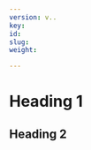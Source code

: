 ```yaml
---
version: v..
key: 
id: 
slug: 
weight: 

---
```

<!-- wp:jetpack/markdown {"source":"# Heading 1\n## Heading 2"} -->
<div class="wp-block-jetpack-markdown"><h1>Heading 1</h1>
<h2>Heading 2</h2>
</div>
<!-- /wp:jetpack/markdown -->